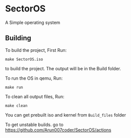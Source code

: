 # SectorOS

A Simple operating system

## Building

To build the project, First Run:

```shell
make SectorOS.iso
```

to build the project. The output will be in the Build folder.  

To run the OS in qemu, Run:

```shell
make run
```

To clean all output files, Run:

```shell
make clean
```

You can get prebuilt iso and kernel from `Build_files` folder

To get unstable builds. go to <https://github.com/Arun007coder/SectorOS/actions>

